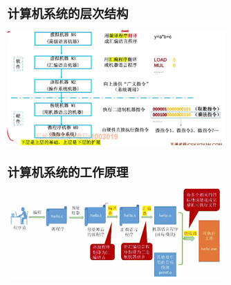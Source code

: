 # 计算机系统的层次结构

![image-20250619194434020](images/image-20250619194434020.png)



# 计算机系统的工作原理

![image-20250619194952827](images/image-20250619194952827.png)